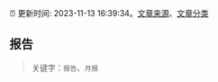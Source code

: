:alarm_clock: 更新时间: 2023-11-13 16:39:34。[文章来源](/README.md)、[文章分类](/TAGS.md)

## 报告


> 关键字：`报告`、`月报`



